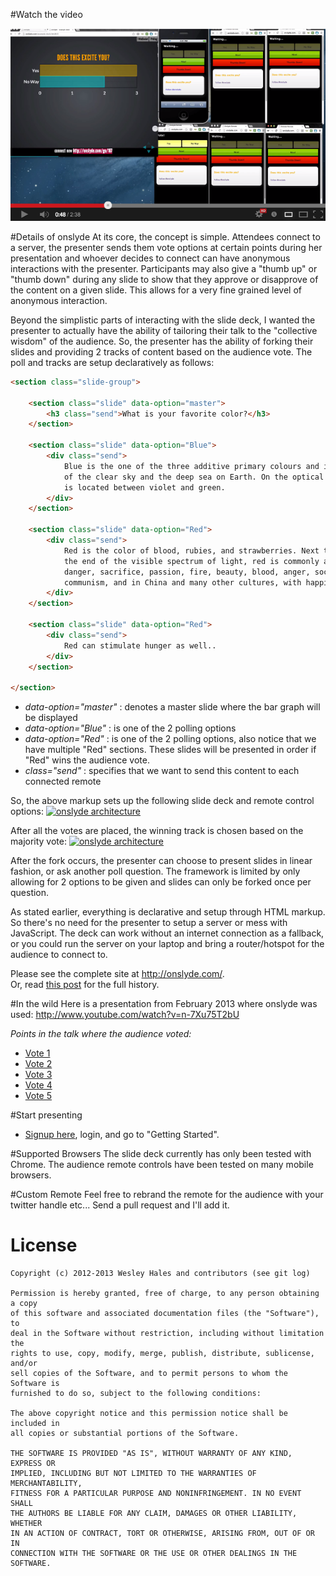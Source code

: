 #Watch the video

[![ScreenShot](images/onslyde-vid1.PNG)](http://www.youtube.com/watch?v=SidOO_hgSfI&hd=1)

#Details of onslyde
At its core, the concept is simple. Attendees connect to a server, the presenter sends them vote options at certain points during her presentation and whoever decides to connect can have anonymous interactions with the presenter. Participants may also give a "thumb up" or "thumb down" during any slide to show that they approve or disapprove of the content on a given slide. This allows for a very fine grained level of anonymous interaction.
 
Beyond the simplistic parts of interacting with the slide deck, I wanted the presenter to actually have the ability of tailoring their talk to the "collective wisdom" of the audience. So, the presenter has the ability of forking their slides and providing 2 tracks of content based on the audience vote. The poll and tracks are setup declaratively as follows:
```html
<section class="slide-group">
 
    <section class="slide" data-option="master">
        <h3 class="send">What is your favorite color?</h3>
    </section>
 
    <section class="slide" data-option="Blue">
        <div class="send">
            Blue is the one of the three additive primary colours and is the colour 
            of the clear sky and the deep sea on Earth. On the optical spectrum, blue 
            is located between violet and green.
        </div>
    </section>
 
    <section class="slide" data-option="Red">
        <div class="send">
            Red is the color of blood, rubies, and strawberries. Next to orange at 
            the end of the visible spectrum of light, red is commonly associated with 
            danger, sacrifice, passion, fire, beauty, blood, anger, socialism and 
            communism, and in China and many other cultures, with happiness.
        </div>
    </section>
    
    <section class="slide" data-option="Red">
        <div class="send">
            Red can stimulate hunger as well..
        </div>
    </section>
 
</section>
```

<ul>
<li><em>data-option="master"</em> : denotes a master slide where the bar graph will be displayed</li>
<li><em>data-option="Blue"</em> : is one of the 2 polling options</li>
<li><em>data-option="Red"</em> : is one of the 2 polling options, also notice that we have multiple "Red" sections. These slides will be presented
in order if "Red" wins the audience vote.</li>
<li><em>class="send"</em> : specifies that we want to send this content to each connected remote</li>
</ul>

<p>So, the above markup sets up the following slide deck and remote control options:
<a href="http://www.wesleyhales.com/images/posts/2013-02-25/onslyde-1.PNG"><img src="http://www.wesleyhales.com//images/posts/2013-02-25/onslyde-1.PNG" alt="onslyde architecture" class="margin10" width="500px"></a></p>

<p>After all the votes are placed, the winning track is chosen based on the majority vote:
<a href="http://www.wesleyhales.com//images/posts/2013-02-25/onslyde-2.PNG"><img src="http://www.wesleyhales.com//images/posts/2013-02-25/onslyde-2.PNG" alt="onslyde architecture" class="margin10" width="500px"></a></p>

<p>After the fork occurs, the presenter can choose to present slides in linear fashion, or ask another poll question. The framework is
limited by only allowing for 2 options to be given and slides can only be forked once per question.</p>

<p>As stated earlier, everything is declarative and setup through HTML markup. So there's no need for the presenter to setup a server or mess
with JavaScript. The deck can work without an internet connection as a fallback, or you could run the server on your laptop and bring
a router/hotspot for the audience to connect to.</p>

Please see the complete site at <http://onslyde.com/>.  
Or, read [this post](http://wesleyhales.com/blog/2013/02/25/How-Collective-Wisdom-Shapes-a-Talk/) for the full history.

#In the wild
Here is a presentation from February 2013 where onslyde was used:
http://www.youtube.com/watch?v=n-7Xu75T2bU

*Points in the talk where the audience voted:*
* <a href="http://www.youtube.com/watch?feature=player_detailpage&amp;v=n-7Xu75T2bU#t=101s">Vote 1</a>
* <a href="http://www.youtube.com/watch?feature=player_detailpage&amp;v=n-7Xu75T2bU#t=583s">Vote 2</a>
* <a href="http://www.youtube.com/watch?feature=player_detailpage&amp;v=n-7Xu75T2bU#t=1571s">Vote 3</a>
* <a href="http://www.youtube.com/watch?feature=player_detailpage&amp;v=n-7Xu75T2bU#t=1762s">Vote 4</a>
* <a href="http://www.youtube.com/watch?feature=player_detailpage&amp;v=n-7Xu75T2bU#t=3451s">Vote 5</a>

#Start presenting
<ul>
<li><a href="http://onslyde.com" target="_blank">Signup here</a>, login, and go to "Getting Started".</li>
</ul>

#Supported Browsers
The slide deck currently has only been tested with Chrome. 
The audience remote controls have been tested on many mobile browsers.

#Custom Remote
Feel free to rebrand the remote for the audience with your twitter handle etc... Send a pull request and I'll add it. 

# License

    Copyright (c) 2012-2013 Wesley Hales and contributors (see git log)

    Permission is hereby granted, free of charge, to any person obtaining a copy
    of this software and associated documentation files (the "Software"), to
    deal in the Software without restriction, including without limitation the
    rights to use, copy, modify, merge, publish, distribute, sublicense, and/or
    sell copies of the Software, and to permit persons to whom the Software is
    furnished to do so, subject to the following conditions:
      
    The above copyright notice and this permission notice shall be included in
    all copies or substantial portions of the Software.
       
    THE SOFTWARE IS PROVIDED "AS IS", WITHOUT WARRANTY OF ANY KIND, EXPRESS OR
    IMPLIED, INCLUDING BUT NOT LIMITED TO THE WARRANTIES OF MERCHANTABILITY,
    FITNESS FOR A PARTICULAR PURPOSE AND NONINFRINGEMENT. IN NO EVENT SHALL
    THE AUTHORS BE LIABLE FOR ANY CLAIM, DAMAGES OR OTHER LIABILITY, WHETHER 
    IN AN ACTION OF CONTRACT, TORT OR OTHERWISE, ARISING FROM, OUT OF OR IN
    CONNECTION WITH THE SOFTWARE OR THE USE OR OTHER DEALINGS IN THE SOFTWARE.
